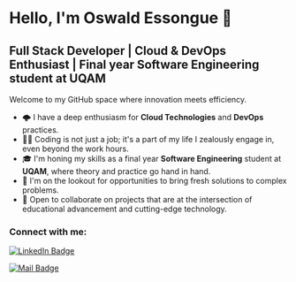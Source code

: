 # Hello, I'm Oswald Essongue 👋

## Full Stack Developer | Cloud & DevOps Enthusiast | Final year Software Engineering student at UQAM

Welcome to my GitHub space where innovation meets efficiency.

- 🌩️ I have a deep enthusiasm for **Cloud Technologies** and **DevOps** practices.
- 👨‍💻 Coding is not just a job; it's a part of my life I zealously engage in, even beyond the work hours.
- 🎓 I'm honing my skills as a final year **Software Engineering** student at **UQAM**, where theory and practice go hand in hand.
- 💼 I'm on the lookout for opportunities to bring fresh solutions to complex problems.
- 🤝 Open to collaborate on projects that are at the intersection of educational advancement and cutting-edge technology.

### Connect with me:

[![LinkedIn Badge](https://img.shields.io/badge/LinkedIn-Profile-%230A66C2?style=for-the-badge&logo=linkedin&logoColor=white)](https://www.linkedin.com/in/oswald-essongu%C3%A9-9a1944148/)

[![Mail Badge](https://img.shields.io/badge/Email-Me-green?style=for-the-badge&logo=gmail&logoColor=white)](mailto:oswaldessongue@gmail.com)

